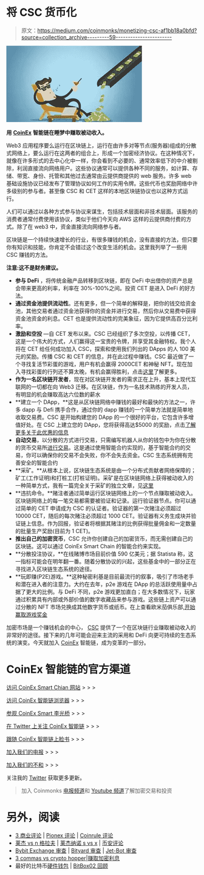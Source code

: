 # 将 CSC 货币化

> 原文：<https://medium.com/coinmonks/monetizing-csc-af1bb18a0bfd?source=collection_archive---------59----------------------->

![](img/619970fbb581c6a3062aace4446e375c.png)

**用** [**CoinEx**](https://www.coinex.org/) **智能链在睡梦中赚取被动收入。**

Web3 应用程序要么运行在区块链上，运行在由许多对等节点(服务器)组成的分散式网络上，要么运行在这两者的组合上，形成一个加密经济协议。在这种情况下，就像在许多形式的去中心化中一样，你会看到不必要的、通常效率低下的中介被剔除，利润直接流向网络用户。这些协议通常可以提供各种不同的服务，如计算、存储、带宽、身份、托管和其他过去通常由云提供商提供的 web 服务。许多 web 基础设施协议已经发布了管理协议如何工作的实用令牌。这些代币也奖励网络中许多级别的参与者。甚至像 CSC 和 CET 这样的本地区块链协议也以这种方式运行。

人们可以通过以各种方式参与协议来谋生，包括技术层面和非技术层面。该服务的消费者通常付费使用该协议，类似于他们今天向 AWS 这样的云提供商付费的方式。除了在 web3 中，资金直接流向网络参与者。

区块链是一个持续快速增长的行业，有很多赚钱的机会，没有直接的方法，但只要你有知识和技能，你肯定不会错过这个改变生活的机会。这里我列举了一些用 CSC 赚钱的方法。

**注意:这不是财务建议。**

*   **参与 DeFi** ，将传统金融产品转移到区块链，即在 DeFi 中出借你的资产总是会带来更高的利率，利率在 30%-100%之间。投资 CET 是进入 DeFi 的好方法。
*   **通过资金池提供流动性**。还有更多，但一个简单的解释是，把你的钱交给资金池，其他交易者通过资金池获得你的资金并进行交易，然后你从交易费中获得资金池资金的利息。CET 也是提供流动性的完美象征，因为它提供高百分比利率。
*   **激励和空投** —自 CET 发布以来。CSC 已经组织了多次空投，以传播 CET，这是一个伟大的方式，人们赢得这一宝贵的令牌，并享受其金融特权。我个人将在 CET 给任何成功加入 CSC，探索和使用我们列出的 DApps 的人 100 美元的奖励。传播 CSC 和 CET 的信息，并在此过程中赚钱。CSC 最近做了一个寻找复活节彩蛋的游戏，用户有机会赢得 2000CET 和神秘 NFT。现在加入寻找彩蛋的行列还不算太晚，有机会赢得胜利，点击[这里](https://coinexsmartchain.medium.com/coinex-smart-chain-amazing-rewards-for-cscs-easter-egg-hunting-game-683e4ef44fdb)了解更多。
*   **作为一名区块链开发者**，现在对区块链开发者的需求正在上升，基本上现代互联网的一切都在向 Web3 迁移。在区块链，作为一名技术熟练的开发人员，有明显的机会赚取高达六位数的薪水
*   **建立一个 DApp，**这是从区块链网络中赚钱的最好和最快的方法之一，许多 dapp 与 Defi 携手合作，通过你的 dapp 赚钱的一个简单方法就是简单地收取交易费。CSC 是开始构建您的 DApp 的一个很好的平台，它包含许多增值好处。在 CSC 上建立您的 DApp，您将获得高达$5000 的奖励，点击[了解更多关于此优惠的信息](https://www.coinex.org/million_dollar_plan)
*   **自动交易**，以分散的方式进行交易，只需编写机器人从你的钱包中为你在分散的货币交易所[进行交易](https://www.coinex.com/)。这是通过使用智能合约实现的，基于智能合约的交易，你可以确保你的交易不会失败，你不会失去资金。CSC 生态系统拥有完善安全的智能合约
*   **采矿。**从根本上说，区块链生态系统是由一个分布式贡献者网络保障的；矿工(工作证明)和打桩工(打桩证明)。采矿是在区块链网络上获得被动收入的一种简单方式，我有一篇完全关于采矿的独立文章，见[这里](/@kryptmystr/mining-in-the-crypto-world-b10caea967e2)
*   **违抗命令。**赌注者通过简单运行区块链网络上的一个节点赚取被动收入。区块链网络上的每一笔交易都需要被验证和记录。运行验证器节点。你可以通过简单的 CET 申请成为 CSC 的认证者。验证器的第一次赌注必须超过 10000 CET，随后的每次赌注必须超过 1000 CET。验证器有义务生成块并验证链上信息。作为回报，验证者将根据其赌注的比例获得批量佣金和一定数量的批量生产奖励(目前为 1 CET)。
*   **推出自己的加密货币**，CSC 允许你创建自己的加密货币，而无需创建自己的区块链。这可以通过 CoinEx Smart Chain 的智能合约来实现。
*   **分散投注协议，**在线赌博市场目前价值 590 亿美元；据 Statista 称，这一指标可能会在明年翻一番。随着分散协议的兴起，这些基金中的一部分正在寻找进入区块链生态系统的途径。
*   **玩即赚(P2E)游戏。**这种秘密利基是目前最流行的叙事，吸引了市场老手和潜在进入者的注意力。大约在去年，p2e 游戏在 DApp 的总活跃使用量中占据了更大的比例。与 DeFi 不同，p2e 游戏更加直白；在大多数情况下，玩家通过积累具有内部或外部价值的数字收藏品来参与游戏。这些链上资产可以通过分散的 NFT 市场兑换成其他数字货币或纸币。在上查看欧米茄俱乐部[,开始赢取游戏奖金](https://www.coinex.org/dapp)

加密市场是一个赚钱机会的中心， [CSC](https://www.coinex.org/) 提供了一个在区块链行业赚取被动收入的非常好的途径。接下来的几年可能会迎来主流的采用和 DeFi 向更可持续的生态系统的演变。今天就加入 [CoinEx](https://www.coinex.org/) 智能链，成为变革的一部分。

# CoinEx 智能链的官方渠道

[访问 CoinEx Smart Chian 网站](https://www.coinex.org/?lang=en_US) > > >

[访问 CoinEx 智能链浏览器](https://www.coinex.net/) > > >

[参观 CoinEx Smart 李光桥](https://bridge.coinex.net/) > > >

[在 Twitter 上关注 CoinEx 智能链](https://twitter.com/CoinEx_CSC) > > >

[跟随 CoinEx 智能链上脸书](https://www.facebook.com/CoinExSmartChain/) > > >

[加入我们的电报](https://t.me/CoinExChain) > > >

[加入我们的不和](https://discord.com/invite/5uBGRW9qSp) > > >

关注我的 [Twitter](https://twitter.com/kryptmystro) 获取更多更新。

> 加入 Coinmonks [电报频道](https://t.me/coincodecap)和 [Youtube 频道](https://www.youtube.com/c/coinmonks/videos)了解加密交易和投资

# 另外，阅读

*   [3 商业评论](/coinmonks/3commas-review-an-excellent-crypto-trading-bot-2020-1313a58bec92) | [Pionex 评论](https://coincodecap.com/pionex-review-exchange-with-crypto-trading-bot) | [Coinrule 评论](/coinmonks/coinrule-review-2021-a-beginner-friendly-crypto-trading-bot-daf0504848ba)
*   [莱杰 vs n 格拉夫](/coinmonks/ledger-vs-ngrave-zero-7e40f0c1d694) | [莱杰纳诺 s vs x](/coinmonks/ledger-nano-s-vs-x-battery-hardware-price-storage-59a6663fe3b0) | [币安评论](/coinmonks/binance-review-ee10d3bf3b6e)
*   [Bybit Exchange 审查](/coinmonks/bybit-exchange-review-dbd570019b71) | [Bityard 审查](https://coincodecap.com/bityard-reivew) | [Jet-Bot 审查](https://coincodecap.com/jet-bot-review)
*   [3 commas vs crypto hopper](/coinmonks/3commas-vs-pionex-vs-cryptohopper-best-crypto-bot-6a98d2baa203)|[赚取加密利息](/coinmonks/earn-crypto-interest-b10b810fdda3)
*   最好的比特币[硬件钱包](/coinmonks/hardware-wallets-dfa1211730c6) | [BitBox02 回顾](/coinmonks/bitbox02-review-your-swiss-bitcoin-hardware-wallet-c36c88fff29)
